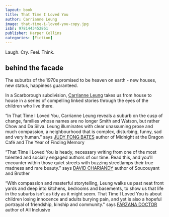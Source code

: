 ```yaml
---
layout: book
title: That Time I Loved You
author: Carrianne Leung
image: that-time-i-loved-you-copy.jpg
isbn: 9781443452861
publisher: Harper Collins 
categories: [Fiction]
---
```

Laugh. Cry. Feel. Think. 

## behind the facade

The suburbs of the 1970s promised to be heaven on earth - new houses, new status, happiness guaranteed.

In a Scarborough subdivision, [Carrianne Leung](https://www.carrianneleung.com/) takes us from house to house in a series of compelling linked stories through the eyes of the children who live there.

“In That Time I Loved You, Carrianne Leung reveals a suburb on the cusp of change, families whose names are no longer Smith and Watson, but rather Chow and Da Silva. Leung illuminates with clear unassuming prose and much compassion, a neighbourhood that is complex, disturbing, funny, sad and very human.” says [JUDY FONG BATES](http://www.judyfongbates.com/) author of Midnight at the Dragon Café and The Year of Finding Memory

“That Time I Loved You is heady, necessary writing from one of the most talented and socially engaged authors of our time. Read this, and you’ll encounter within those quiet streets with buzzing streetlamps their true madness and rare beauty.” says [DAVID CHARIANDY](https://www.penguinrandomhouse.ca/authors/89746/david-chariandy) author of Soucouyant and Brother

“With compassion and masterful storytelling, Leung walks us past neat front yards and deep into kitchens, bedrooms and basements, to show us that life in the suburbs isn’t as tidy as it might seem. That Time I Loved You is about children losing innocence and adults burying pain, and yet is also a hopeful portrayal of friendship, kinship and community." says [FARZANA DOCTOR](http://farzanadoctor.com/) author of All Inclusive